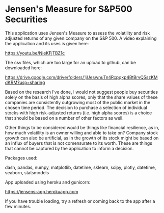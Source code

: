 # Jensen's Measure for S&P500 Securities

This application uses Jensen's Measure to assess the volatility and risk adjusted returns of any given company on the S&P 500. A video explaining the application and its uses is given here:

https://youtu.be/NieKFjTBZ1c

The csv files, which are too large for an upload to github, can be downloaded here:

https://drive.google.com/drive/folders/1jUeswnuTn4Rcpqkp4BtBrvQ5szKMdKRM?usp=sharing


Based on the research I've done, I would not suggest people buy securities solely on the basis of high alpha scores, only that the share values of these companies are consistently outgrowing most of the public market in the chosen time period. The decision to purchase a selection of individual stocks with high risk-adjusted returns (i.e. high alpha scores) is a choice that should be based on a number of other factors as well. 

Other things to be considered would be things like financial resilience, as in, how much volatility is an owner willing and able to take on? Company stock growth can also be artificial, as in the growth of its stock might be based on an influx of buyers that is not comensurate to its worth. These are things that cannot be captured by the application to inform a decision.


Packages used:

dash,
pandas,
numpy,
matplotlib,
datetime,
sklearn,
scipy,
plotly,
datetime,
seaborn,
statsmodels


App uploaded using heroku and gunicorn:

https://jensens-app.herokuapp.com

If you have trouble loading, try a refresh or coming back to the app after a few minutes.
